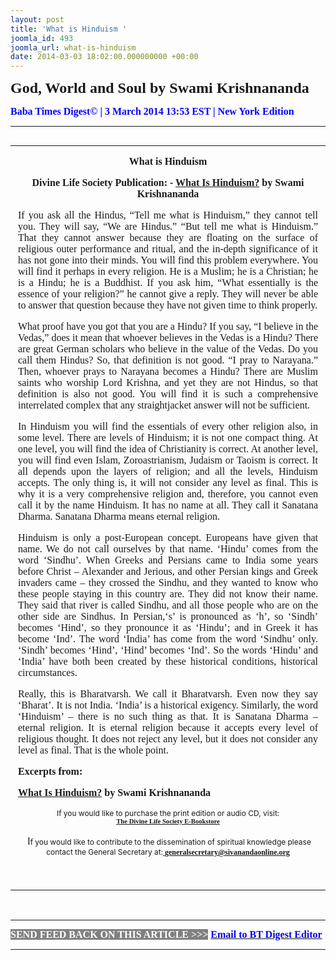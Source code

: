 ```yaml
---
layout: post
title: 'What is Hinduism '
joomla_id: 493
joomla_url: what-is-hinduism
date: 2014-03-03 18:02:00.000000000 +00:00
---
```

<p style="margin-left: 0.5in; text-indent: -0.5in;"><span style="font-size: 18pt; font-family: book antiqua,palatino;"><strong><strong><span style="line-height: 115%;"><strong><span style="line-height: 115%;"><strong><span style="line-height: 115%;">God, World and Soul by Swami Krishnananda</span></strong></span></strong></span></strong></strong></span></p>
<p style="text-align: justify;"><strong><span style="font-family: book antiqua,palatino; font-size: 12pt; color: #3366ff;"><span style="line-height: 115%;"><span style="color: #0000ff;">Baba Times Digest© | 3 March 2014 13:53 EST | New York Edition</span><br /></span></span></strong></p>
<hr />
<div>
<table align="left" cellpadding="0" cellspacing="0" vspace="0" hspace="0">
<tbody>
<tr>
<td style="padding: 0in 9pt;" align="left" valign="top">
<p style="text-align: center;" align="center"><span style="font-size: 12pt; font-family: book antiqua,palatino;"><strong>What is Hinduism</strong></span></p>
<p style="text-align: center;" align="center"><span style="font-size: 12pt; font-family: book antiqua,palatino;"><strong>Divine Life Society Publication: - </strong><a href="http://www.swami-krishnananda.org/disc/disc_170.html"><strong>What Is Hinduism?</strong></a><strong> by Swami Krishnananda</strong></span></p>
<p style="text-align: justify;"><span style="font-size: 12pt; font-family: book antiqua,palatino;">If you ask all the Hindus, “Tell me what is Hinduism,” they cannot tell you. They will say, “We are Hindus.” “But tell me what is Hinduism.” That they cannot answer because they are floating on the surface of religious outer performance and ritual, and the in-depth significance of it has not gone into their minds. You will find this problem everywhere. You will find it perhaps in every religion. He is a Muslim; he is a Christian; he is a Hindu; he is a Buddhist. If you ask him, “What essentially is the essence of your religion?” he cannot give a reply. They will never be able to answer that question because they have not given time to think properly.</span></p>
<p style="text-align: justify;"><span style="font-size: 12pt; font-family: book antiqua,palatino;">What proof have you got that you are a Hindu? If you say, “I believe in the Vedas,” does it mean that whoever believes in the Vedas is a Hindu? There are great German scholars who believe in the value of the Vedas. Do you call them Hindus? So, that definition is not good. “I pray to Narayana.” Then, whoever prays to Narayana becomes a Hindu? There are Muslim saints who worship Lord Krishna, and yet they are not Hindus, so that definition is also not good. You will find it is such a comprehensive interrelated complex that any straightjacket answer will not be sufficient.</span></p>
<p style="text-align: justify;"><span style="font-size: 12pt; font-family: book antiqua,palatino;">In Hinduism you will find the essentials of every other religion also, in some level. There are levels of Hinduism; it is not one compact thing. At one level, you will find the idea of Christianity is correct. At another level, you will find even Islam, Zoroastrianism, Judaism or Taoism is correct. It all depends upon the layers of religion; and all the levels, Hinduism accepts. The only thing is, it will not consider any level as final. This is why it is a very comprehensive religion and, therefore, you cannot even call it by the name Hinduism. It has no name at all. They call it Sanatana Dharma. Sanatana Dharma means eternal religion.</span></p>
<p style="text-align: justify;"><span style="font-size: 12pt; font-family: book antiqua,palatino;">Hinduism is only a post-European concept. Europeans have given that name. We do not call ourselves by that name. ‘Hindu’ comes from the word ‘Sindhu’. When Greeks and Persians came to India some years before Christ – Alexander and Jerious, and other Persian kings and Greek invaders came – they crossed the Sindhu, and they wanted to know who these people staying in this country are. They did not know their name. They said that river is called Sindhu, and all those people who are on the other side are Sindhus. In Persian,‘s’ is pronounced as ‘h’, so ‘Sindh’ becomes ‘Hind’, so they pronounce it as ‘Hindu’; and in Greek it has become ‘Ind’. The word ‘India’ has come from the word ‘Sindhu’ only. ‘Sindh’ becomes ‘Hind’, ‘Hind’ becomes ‘Ind’. So the words ‘Hindu’ and ‘India’ have both been created by these historical conditions, historical circumstances.</span></p>
<p style="text-align: justify;"><span style="font-size: 12pt; font-family: book antiqua,palatino;">Really, this is Bharatvarsh. We call it Bharatvarsh. Even now they say ‘Bharat’. It is not India. ‘India’ is a historical exigency. Similarly, the word ‘Hinduism’ – there is no such thing as that. It is Sanatana Dharma – eternal religion. It is eternal religion because it accepts every level of religious thought. It does not reject any level, but it does not consider any level as final. That is the whole point.</span></p>
<p><span style="font-size: 12pt; font-family: book antiqua,palatino;"><strong>Excerpts from:</strong></span></p>
<p><span style="font-size: 12pt; font-family: book antiqua,palatino;"><a href="http://www.swami-krishnananda.org/disc/disc_170.html"><strong>What Is Hinduism?</strong></a><strong> by Swami Krishnananda</strong></span></p>
<p style="text-align: center;" align="center"><span style="font-size: 9pt;">If you would like to purchase the print edition or audio CD, visit:</span> <br /> <strong><span style="font-family: 'Arial Narrow','sans-serif'; font-size: 8pt;"><a href="http://www.dlshq.org/cgi-bin/store/commerce.cgi?category=krishnananda&amp;cart_id=1394930528.401">The Divine Life Society E-Bookstore</a></span></strong></p>
<p style="text-align: center;" align="center">&nbsp;I<span style="font-size: 9pt;">f you would like to contribute to the dissemination of spiritual knowledge please contact the General Secretary at:</span><strong><span style="font-family: 'Calibri','sans-serif'; font-size: 9pt; line-height: 115%;"><a href="mailto:generalsecretary@sivanandaonline.org"> </a><a href="mailto:generalsecretary@sivanandaonline.org">generalsecretary@sivanandaonline.org</a></span></strong></p>
<p>&nbsp;</p>
</td>
</tr>
</tbody>
</table>
</div>
<p>&nbsp;</p>
<hr />
<p><span style="font-family: book antiqua,palatino; font-size: 12pt;"><span style="color: #0000ff;"><span style="color: #0000ff;"><span style="font-size: 11pt; line-height: 115%; font-family: 'Book Antiqua','serif';"><strong><span style="font-family: book antiqua,palatino; font-size: 12pt; color: #3366ff;"><span style="line-height: 115%;"><span style="color: #000000;"><span style="background-color: #808080; color: #ffffff;">SEND FEED BACK ON THIS ARTICLE &gt;&gt;&gt;</span> <a href="mailto:thebabatimes@gmail.com"><span style="color: #0000ff;"><span style="color: #0000ff;">Email to BT Digest Editor</span></span></a><br /></span></span></span></strong></span></span></span></span></p>
<hr />
<p>&nbsp;</p>
